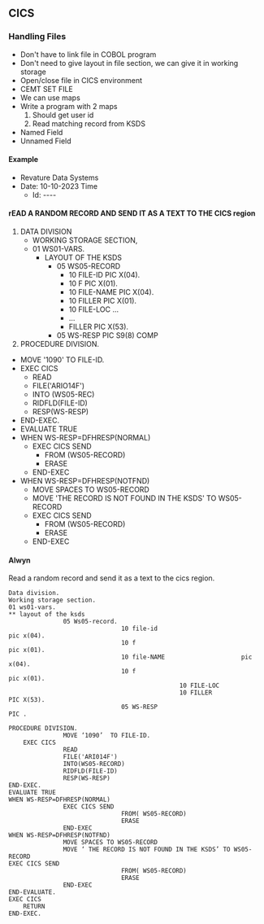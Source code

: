 ## CICS
### Handling Files
- Don't have to link file in COBOL program
- Don't need to give layout in file section, we can give it in working storage
- Open/close file in CICS environment
- CEMT SET FILE
- We can use maps
- Write a program with 2 maps
    1. Should get user id
    2. Read matching record from KSDS
- Named Field
- Unnamed Field

#### Example
- Revature Data Systems
- Date: 10-10-2023                  Time
    - Id: ----
#### rEAD A RANDOM RECORD AND SEND IT AS A TEXT TO THE CICS region
1. DATA DIVISION
    - WORKING STORAGE SECTION,
    - 01 WS01-VARS.
        - LAYOUT OF THE KSDS
            - 05 WS05-RECORD
                - 10 FILE-ID PIC X(04).
                - 10 F       PIC X(01).
                - 10 FILE-NAME PIC X(04).
                - 10 FILLER    PIC X(01).
                - 10 FILE-LOC ...
                - ...
                - FILLER       PIC X(53).
            - 05 WS-RESP       PIC S9(8) COMP
2. PROCEDURE DIVISION.
- MOVE '1090' TO FILE-ID.
- EXEC CICS
    - READ
    - FILE('ARIO14F')
    - INTO (WS05-REC)
    - RIDFLD(FILE-ID)
    - RESP(WS-RESP)
- END-EXEC.
- EVALUATE TRUE
- WHEN WS-RESP=DFHRESP(NORMAL)
    - EXEC CICS SEND
        - FROM (WS05-RECORD)
        - ERASE
    - END-EXEC
- WHEN WS-RESP=DFHRESP(NOTFND)
    - MOVE SPACES TO WS05-RECORD
    - MOVE 'THE RECORD IS NOT FOUND IN THE KSDS' TO WS05-RECORD
    - EXEC CICS SEND
        - FROM (WS05-RECORD)
        - ERASE
    - END-EXEC

#### Alwyn
Read a random record and send it as a text to the cics region.
 
```
Data division.
Working storage section.
01 ws01-vars.
** layout of the ksds
               05 Ws05-record.
                               10 file-id                              pic x(04).
                               10 f                                        pic x(01).
                               10 file-NAME                     pic x(04).
                               10 f                                        pic x(01).
                                               10 FILE-LOC
                                               10 FILLER                             PIC X(53).
                               05 WS-RESP                                        PIC .
 
PROCEDURE DIVISION.
               MOVE ‘1090’  TO FILE-ID. 
    EXEC CICS
               READ
               FILE('ARI014F')
               INTO(WS05-RECORD)
               RIDFLD(FILE-ID)
               RESP(WS-RESP)
END-EXEC.
EVALUATE TRUE
WHEN WS-RESP=DFHRESP(NORMAL)
               EXEC CICS SEND
                               FROM( WS05-RECORD)
                               ERASE
               END-EXEC
WHEN WS-RESP=DFHRESP(NOTFND)
               MOVE SPACES TO WS05-RECORD
               MOVE ‘ THE RECORD IS NOT FOUND IN THE KSDS’ TO WS05-RECORD
EXEC CICS SEND
                               FROM( WS05-RECORD)
                               ERASE
               END-EXEC
END-EVALUATE.
EXEC CICS
    RETURN
END-EXEC.
```